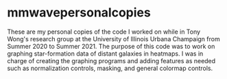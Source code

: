 # mmwavepersonalcopies
These are my personal copies of the code I worked on while in Tony Wong's research group at the University of Illinois Urbana Champaign from Summer 2020 to Summer 2021.
The purpose of this code was to work on graphing star-formation data of distant galaxies in heatmaps. I was in charge of creating the graphing programs and adding features as needed such as normalization controls, masking, and general colormap controls.
